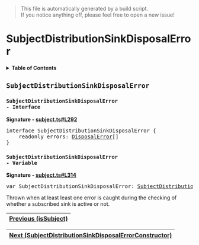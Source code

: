 > This file is automatically generated by a build script.<br>If you notice anything off, please feel free to open a new issue!

# SubjectDistributionSinkDisposalError

<details><summary><b>Table of Contents</b></summary>

1. [<code>SubjectDistributionSinkDisposalError</code>](#SubjectDistributionSinkDisposalError) - [<code>Interface</code>](#SubjectDistributionSinkDisposalError-Interface), [<code>Variable</code>](#SubjectDistributionSinkDisposalError-Variable)</details>

## <a name="SubjectDistributionSinkDisposalError"></a><code>SubjectDistributionSinkDisposalError</code>

### <a name="SubjectDistributionSinkDisposalError-Interface"></a><code>SubjectDistributionSinkDisposalError - Interface</code>

<b>Signature - [subject.ts#L292](..\/..\/packages\/core\/src\/subject.ts#L292)</b>

<pre>interface SubjectDistributionSinkDisposalError {<br>    readonly errors: <a href="../01-api-disposable/02-DisposalError.md#DisposalError-Interface">DisposalError</a>[]<br>}</pre>

### <a name="SubjectDistributionSinkDisposalError-Variable"></a><code>SubjectDistributionSinkDisposalError - Variable</code>

<b>Signature - [subject.ts#L314](..\/..\/packages\/core\/src\/subject.ts#L314)</b>

<pre>var SubjectDistributionSinkDisposalError: <a href="03-SubjectDistributionSinkDisposalErrorConstructor.md#SubjectDistributionSinkDisposalErrorConstructor">SubjectDistributionSinkDisposalErrorConstructor</a></pre>

Thrown when at least least one error is caught during the checking of whether a subscribed sink is active or not.<br>

| [Previous \(isSubject\)](01-isSubject.md#readme) |
| --- |

<div align="right">

| [Next \(SubjectDistributionSinkDisposalErrorConstructor\)](03-SubjectDistributionSinkDisposalErrorConstructor.md#readme) |
| --- |
</div>
